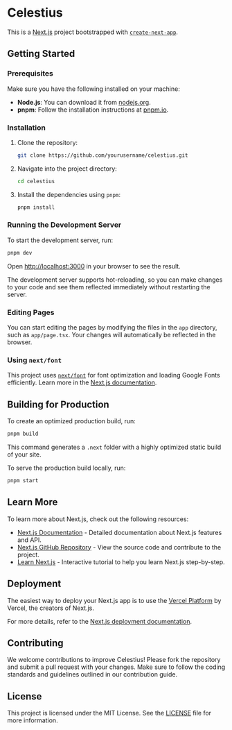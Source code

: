 # Celestius

This is a [Next.js](https://nextjs.org/) project bootstrapped with [`create-next-app`](https://github.com/vercel/next.js/tree/canary/packages/create-next-app).

## Getting Started

### Prerequisites

Make sure you have the following installed on your machine:

- **Node.js**: You can download it from [nodejs.org](https://nodejs.org/).
- **pnpm**: Follow the installation instructions at [pnpm.io](https://pnpm.io/installation).

### Installation

1. Clone the repository:

   ```bash
   git clone https://github.com/yourusername/celestius.git
   ```

2. Navigate into the project directory:

   ```bash
   cd celestius
   ```

3. Install the dependencies using `pnpm`:

   ```bash
   pnpm install
   ```

### Running the Development Server

To start the development server, run:

```bash
pnpm dev
```

Open [http://localhost:3000](http://localhost:3000) in your browser to see the result.

The development server supports hot-reloading, so you can make changes to your code and see them reflected immediately without restarting the server.

### Editing Pages

You can start editing the pages by modifying the files in the `app` directory, such as `app/page.tsx`. Your changes will automatically be reflected in the browser.

### Using `next/font`

This project uses [`next/font`](https://nextjs.org/docs/basic-features/font-optimization) for font optimization and loading Google Fonts efficiently. Learn more in the [Next.js documentation](https://nextjs.org/docs/basic-features/font-optimization).

## Building for Production

To create an optimized production build, run:

```bash
pnpm build
```

This command generates a `.next` folder with a highly optimized static build of your site.

To serve the production build locally, run:

```bash
pnpm start
```

## Learn More

To learn more about Next.js, check out the following resources:

- [Next.js Documentation](https://nextjs.org/docs) - Detailed documentation about Next.js features and API.
- [Next.js GitHub Repository](https://github.com/vercel/next.js) - View the source code and contribute to the project.
- [Learn Next.js](https://nextjs.org/learn) - Interactive tutorial to help you learn Next.js step-by-step.

## Deployment

The easiest way to deploy your Next.js app is to use the [Vercel Platform](https://vercel.com/new?utm_medium=default-template&filter=next.js&utm_source=create-next-app&utm_campaign=create-next-app-readme) by Vercel, the creators of Next.js.

For more details, refer to the [Next.js deployment documentation](https://nextjs.org/docs/deployment).

## Contributing

We welcome contributions to improve Celestius! Please fork the repository and submit a pull request with your changes. Make sure to follow the coding standards and guidelines outlined in our contribution guide.

## License

This project is licensed under the MIT License. See the [LICENSE](LICENSE) file for more information.

